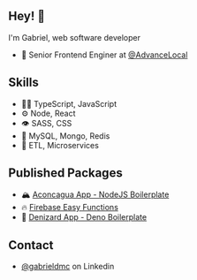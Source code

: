 ## Hey! 👋
I'm Gabriel, web software developer

- 🧭 Senior Frontend Enginer at [@AdvanceLocal](https://www.advancelocal.com/)

## Skills
- 👨‍💻 TypeScript, JavaScript
- ⚙️  Node, React
- 👁️ SASS, CSS
- 💽 MySQL, Mongo, Redis
- 🔩 ETL, Microservices

## Published Packages
- 🏔 [Aconcagua App - NodeJS Boilerplate](https://www.npmjs.com/package/create-aconcagua-app)
- 🔥 [Firebase Easy Functions](https://www.npmjs.com/package/firebase-easy-functions)
- 🦕 [Denizard App - Deno Boilerplate](https://www.npmjs.com/package/create-denizard-app)

## Contact
- [@gabrieldmc](https://www.linkedin.com/in/gabrieldmc/) on Linkedin
